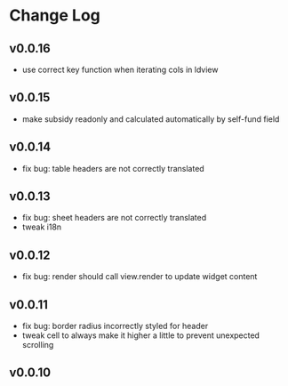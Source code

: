 # Change Log

## v0.0.16

 - use correct key function when iterating cols in ldview


## v0.0.15

 - make subsidy readonly and calculated automatically by self-fund field


## v0.0.14

 - fix bug: table headers are not correctly translated


## v0.0.13

 - fix bug: sheet headers are not correctly translated
 - tweak i18n


## v0.0.12

 - fix bug: render should call view.render to update widget content


## v0.0.11

 - fix bug: border radius incorrectly styled for header
 - tweak cell to always make it higher a little to prevent unexpected scrolling


## v0.0.10

 - fix bug: `delete` accidentally remove one additional row


## v0.0.9

 - support alternative editing mode by setting `config.mode` to `table`.
 - add `no data` hint.


## v0.0.8

 - support plain text viewing mode
 - limit sheet widget scrolling and cell sizing to optimize user experience


## v0.0.7

 - use `mf-note` to replace styling in note-related tag.


## v0.0.6

 - add error tip and status indicator in number node


## v0.0.5

 - tweak for i18n


## v0.0.4

 - add `papaparse` as dependency
 - update field update mechanism to prevent unexpected zero


## v0.0.3

 - add `width` option in field objects.
 - support readonly mode for using in view mode or when widget is disabled / set as readonly.


## v0.0.2

 - abstract fields with `name`, `unit price`, `quantity`, `total price`.
 - correctly support get / set dynamics 


## v0.0.1

init release
